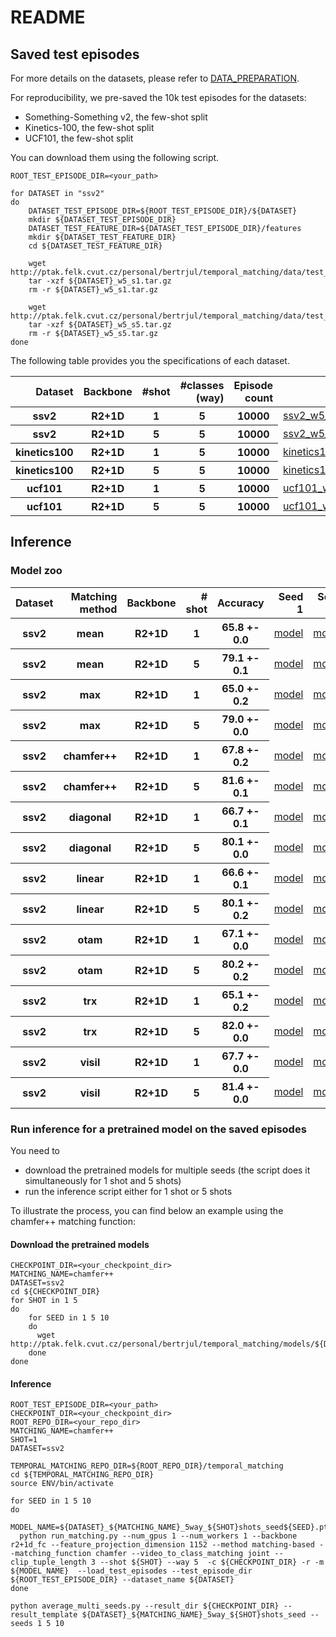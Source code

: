 # README

## Saved test episodes

For more details on the datasets, please refer to [DATA_PREPARATION](https://github.com/jbertrand89/temporal_matching/blob/main/DATA_PREPARATION.md).

For reproducibility, we pre-saved the 10k test episodes for the datasets:
* Something-Something v2, the few-shot split
* Kinetics-100, the few-shot split
* UCF101, the few-shot split




You can download them using the following script.

```
ROOT_TEST_EPISODE_DIR=<your_path>

for DATASET in "ssv2"
do
    DATASET_TEST_EPISODE_DIR=${ROOT_TEST_EPISODE_DIR}/${DATASET}
    mkdir ${DATASET_TEST_EPISODE_DIR}
    DATASET_TEST_FEATURE_DIR=${DATASET_TEST_EPISODE_DIR}/features
    mkdir ${DATASET_TEST_FEATURE_DIR}
    cd ${DATASET_TEST_FEATURE_DIR}
    
    wget http://ptak.felk.cvut.cz/personal/bertrjul/temporal_matching/data/test_examples/${DATASET}/features/${DATASET}_w5_s1.tar.gz
    tar -xzf ${DATASET}_w5_s1.tar.gz
    rm -r ${DATASET}_w5_s1.tar.gz
    
    wget http://ptak.felk.cvut.cz/personal/bertrjul/temporal_matching/data/test_examples/${DATASET}/features/${DATASET}_w5_s5.tar.gz
    tar -xzf ${DATASET}_w5_s5.tar.gz
    rm -r ${DATASET}_w5_s5.tar.gz
done
```


The following table provides you the specifications of each dataset.
<table>
  <thead>
    <tr style="text-align: right;">
      <th>Dataset</th>
      <th>Backbone</th>
      <th>#shot</th>
      <th>#classes (way) </th>
      <th>Episode count</th>
      <th>Episodes</th>
    </tr>
  </thead>
  <tbody>
    <tr>
      <th>ssv2</th>
      <th>R2+1D</th>
      <th>1</th>
      <th>5</th>
      <th>10000</th>
      <td><a href="http://ptak.felk.cvut.cz/personal/bertrjul/temporal_matching/data/test_examples/ssv2/features/ssv2_w5_s1.tar.gz">ssv2_w5_s1</a></td>
    </tr>
    <tr>
      <th>ssv2</th>
      <th>R2+1D</th>
      <th>5</th>
      <th>5</th>
      <th>10000</th>
      <td><a href="http://ptak.felk.cvut.cz/personal/bertrjul/temporal_matching/data/test_examples/ssv2/features/ssv2_w5_s5.tar.gz">ssv2_w5_s5</a></td>
    </tr>
    <tr>
      <th>kinetics100</th>
      <th>R2+1D</th>
      <th>1</th>
      <th>5</th>
      <th>10000</th>
      <td><a href="http://ptak.felk.cvut.cz/personal/bertrjul/temporal_matching/data/test_examples/kinetics100/features/kinetics100_w5_s1.tar.gz">kinetics100_w5_s1</a></td>
    </tr>
    <tr>
      <th>kinetics100</th>
      <th>R2+1D</th>
      <th>5</th>
      <th>5</th>
      <th>10000</th>
      <td><a href="http://ptak.felk.cvut.cz/personal/bertrjul/temporal_matching/data/test_examples/kinetics100/features/kinetics100_w5_s5.tar.gz">kinetics100_w5_s5</a></td>
    </tr>
    <tr>
      <th>ucf101</th>
      <th>R2+1D</th>
      <th>1</th>
      <th>5</th>
      <th>10000</th>
      <td><a href="http://ptak.felk.cvut.cz/personal/bertrjul/temporal_matching/data/test_examples/ucf101/features/ucf101_w5_s1.tar.gz">ucf101_w5_s1</a></td>
    </tr>
    <tr>
      <th>ucf101</th>
      <th>R2+1D</th>
      <th>5</th>
      <th>5</th>
      <th>10000</th>
      <td><a href="http://ptak.felk.cvut.cz/personal/bertrjul/temporal_matching/data/test_examples/ucf101/features/ucf101_w5_s5.tar.gz">ucf101_w5_s5</a></td>
    </tr>

  </tbody>
</table>


## Inference


### Model zoo


<table>
  <thead>
    <tr style="text-align: right;">
      <th>Dataset</th>
      <th>Matching method</th>
      <th>Backbone</th>
      <th># shot</th>
      <th>Accuracy</th>
      <th>Seed 1</th>
      <th>Seed 5</th>
      <th>Seed 10</th>
      <th>Download models</th>
      <th>Inference</th>
    </tr>
  </thead>
  <tbody>
    <tr>
      <th>ssv2</th>
      <th>mean</th>
      <th>R2+1D</th>
      <th>1</th>
      <th>65.8 +- 0.0</th>
      <td><a href="http://ptak.felk.cvut.cz/personal/bertrjul/temporal_matching/models/ssv2/mean/ssv2_mean_5way_1shots_seed1.pt">model</a></td>
      <td><a href="http://ptak.felk.cvut.cz/personal/bertrjul/temporal_matching/models/ssv2/mean/ssv2_mean_5way_1shots_seed5.pt">model</a></td>
      <td><a href="http://ptak.felk.cvut.cz/personal/bertrjul/temporal_matching/models/ssv2/mean/ssv2_mean_5way_1shots_seed10.pt">model</a></td>
      <td><a href="http://ptak.felk.cvut.cz/personal/bertrjul/temporal_matching/models/ssv2/mean/download_ssv2_mean_5way_all_shots_all_seeds.txt">script_download</a></td>
      <td><a href="http://ptak.felk.cvut.cz/personal/bertrjul/temporal_matching/models/ssv2/mean/inference_ssv2_mean_5way_1shots_all_seeds.txt">script_inference</a></td>
    </tr>
    <tr>
      <th>ssv2</th>
      <th>mean</th>
      <th>R2+1D</th>
      <th>5</th>
      <th>79.1 +- 0.1</th>
      <td><a href="http://ptak.felk.cvut.cz/personal/bertrjul/temporal_matching/models/ssv2/mean/ssv2_mean_5way_5shots_seed1.pt">model</a></td>
      <td><a href="http://ptak.felk.cvut.cz/personal/bertrjul/temporal_matching/models/ssv2/mean/ssv2_mean_5way_5shots_seed5.pt">model</a></td>
      <td><a href="http://ptak.felk.cvut.cz/personal/bertrjul/temporal_matching/models/ssv2/mean/ssv2_mean_5way_5shots_seed10.pt">model</a></td>
      <th> - </th>
      <td><a href="http://ptak.felk.cvut.cz/personal/bertrjul/temporal_matching/models/ssv2/mean/inference_ssv2_mean_5way_5shots_all_seeds.txt">script_inference</a></td>
    </tr>
    <tr>
      <th>ssv2</th>
      <th>max</th>
      <th>R2+1D</th>
      <th>1</th>
      <th>65.0 +- 0.2</th>
      <td><a href="http://ptak.felk.cvut.cz/personal/bertrjul/temporal_matching/models/ssv2/max/ssv2_max_5way_1shots_seed1.pt">model</a></td>
      <td><a href="http://ptak.felk.cvut.cz/personal/bertrjul/temporal_matching/models/ssv2/max/ssv2_max_5way_1shots_seed5.pt">model</a></td>
      <td><a href="http://ptak.felk.cvut.cz/personal/bertrjul/temporal_matching/models/ssv2/max/ssv2_max_5way_1shots_seed10.pt">model</a></td>
      <td><a href="http://ptak.felk.cvut.cz/personal/bertrjul/temporal_matching/models/ssv2/max/download_ssv2_max_5way_all_shots_all_seeds.txt">script_download</a></td>
      <td><a href="http://ptak.felk.cvut.cz/personal/bertrjul/temporal_matching/models/ssv2/max/inference_ssv2_max_5way_1shots_all_seeds.txt">script_inference</a></td>
    </tr>
    <tr>
      <th>ssv2</th>
      <th>max</th>
      <th>R2+1D</th>
      <th>5</th>
      <th>79.0 +- 0.0</th>
      <td><a href="http://ptak.felk.cvut.cz/personal/bertrjul/temporal_matching/models/ssv2/max/ssv2_max_5way_5shots_seed1.pt">model</a></td>
      <td><a href="http://ptak.felk.cvut.cz/personal/bertrjul/temporal_matching/models/ssv2/max/ssv2_max_5way_5shots_seed5.pt">model</a></td>
      <td><a href="http://ptak.felk.cvut.cz/personal/bertrjul/temporal_matching/models/ssv2/max/ssv2_max_5way_5shots_seed10.pt">model</a></td>
      <th> - </th>
      <td><a href="http://ptak.felk.cvut.cz/personal/bertrjul/temporal_matching/models/ssv2/max/inference_ssv2_max_5way_5shots_all_seeds.txt">script_inference</a></td>
    </tr>
    <tr>
      <th>ssv2</th>
      <th>chamfer++</th>
      <th>R2+1D</th>
      <th>1</th>
      <th>67.8 +- 0.2</th>
      <td><a href="http://ptak.felk.cvut.cz/personal/bertrjul/temporal_matching/models/ssv2/chamfer++/ssv2_chamfer++_5way_1shots_seed1.pt">model</a></td>
      <td><a href="http://ptak.felk.cvut.cz/personal/bertrjul/temporal_matching/models/ssv2/chamfer++/ssv2_chamfer++_5way_1shots_seed5.pt">model</a></td>
      <td><a href="http://ptak.felk.cvut.cz/personal/bertrjul/temporal_matching/models/ssv2/chamfer++/ssv2_chamfer++_5way_1shots_seed10.pt">model</a></td>
      <td><a href="http://ptak.felk.cvut.cz/personal/bertrjul/temporal_matching/models/ssv2/chamfer++/download_ssv2_chamfer++_5way_all_shots_all_seeds.txt">script_download</a></td>
      <td><a href="http://ptak.felk.cvut.cz/personal/bertrjul/temporal_matching/models/ssv2/chamfer++/inference_ssv2_chamfer++_5way_1shots_all_seeds.txt">script_inference</a></td>
    </tr>
    <tr>
      <th>ssv2</th>
      <th>chamfer++</th>
      <th>R2+1D</th>
      <th>5</th>
      <th>81.6 +- 0.1</th>
      <td><a href="http://ptak.felk.cvut.cz/personal/bertrjul/temporal_matching/models/ssv2/chamfer++/ssv2_chamfer++_5way_5shots_seed1.pt">model</a></td>
      <td><a href="http://ptak.felk.cvut.cz/personal/bertrjul/temporal_matching/models/ssv2/chamfer++/ssv2_chamfer++_5way_5shots_seed5.pt">model</a></td>
      <td><a href="http://ptak.felk.cvut.cz/personal/bertrjul/temporal_matching/models/ssv2/chamfer++/ssv2_chamfer++_5way_5shots_seed10.pt">model</a></td>
      <th> - </th>
      <td><a href="http://ptak.felk.cvut.cz/personal/bertrjul/temporal_matching/models/ssv2/chamfer++/inference_ssv2_chamfer++_5way_5shots_all_seeds.txt">script_inference</a></td>
    </tr>
    <tr>
      <th>ssv2</th>
      <th>diagonal</th>
      <th>R2+1D</th>
      <th>1</th>
      <th>66.7 +- 0.1</th>
      <td><a href="http://ptak.felk.cvut.cz/personal/bertrjul/temporal_matching/models/ssv2/diag/ssv2_diag_5way_1shots_seed1.pt">model</a></td>
      <td><a href="http://ptak.felk.cvut.cz/personal/bertrjul/temporal_matching/models/ssv2/diag/ssv2_diag_5way_1shots_seed5.pt">model</a></td>
      <td><a href="http://ptak.felk.cvut.cz/personal/bertrjul/temporal_matching/models/ssv2/diag/ssv2_diag_5way_1shots_seed10.pt">model</a></td>
      <td><a href="http://ptak.felk.cvut.cz/personal/bertrjul/temporal_matching/models/ssv2/diag/download_ssv2_diag_5way_all_shots_all_seeds.txt">script_download</a></td>
      <td><a href="http://ptak.felk.cvut.cz/personal/bertrjul/temporal_matching/models/ssv2/diag/inference_ssv2_diag_5way_1shots_all_seeds.txt">script_inference</a></td>
    </tr>
    <tr>
      <th>ssv2</th>
      <th>diagonal</th>
      <th>R2+1D</th>
      <th>5</th>
      <th>80.1 +- 0.0</th>
      <td><a href="http://ptak.felk.cvut.cz/personal/bertrjul/temporal_matching/models/ssv2/diag/ssv2_diag_5way_5shots_seed1.pt">model</a></td>
      <td><a href="http://ptak.felk.cvut.cz/personal/bertrjul/temporal_matching/models/ssv2/diag/ssv2_diag_5way_5shots_seed5.pt">model</a></td>
      <td><a href="http://ptak.felk.cvut.cz/personal/bertrjul/temporal_matching/models/ssv2/diag/ssv2_diag_5way_5shots_seed10.pt">model</a></td>
      <th> - </th>
      <td><a href="http://ptak.felk.cvut.cz/personal/bertrjul/temporal_matching/models/ssv2/diag/inference_ssv2_diag_5way_5shots_all_seeds.txt">script_inference</a></td>
    </tr>
    <tr>
      <th>ssv2</th>
      <th>linear</th>
      <th>R2+1D</th>
      <th>1</th>
      <th>66.6 +- 0.1</th>
      <td><a href="http://ptak.felk.cvut.cz/personal/bertrjul/temporal_matching/models/ssv2/linear/ssv2_linear_5way_1shots_seed1.pt">model</a></td>
      <td><a href="http://ptak.felk.cvut.cz/personal/bertrjul/temporal_matching/models/ssv2/linear/ssv2_linear_5way_1shots_seed5.pt">model</a></td>
      <td><a href="http://ptak.felk.cvut.cz/personal/bertrjul/temporal_matching/models/ssv2/linear/ssv2_linear_5way_1shots_seed10.pt">model</a></td>
      <td><a href="http://ptak.felk.cvut.cz/personal/bertrjul/temporal_matching/models/ssv2/linear/download_ssv2_linear_5way_all_shots_all_seeds.txt">script_download</a></td>
      <td><a href="http://ptak.felk.cvut.cz/personal/bertrjul/temporal_matching/models/ssv2/linear/inference_ssv2_linear_5way_1shots_all_seeds.txt">script_inference</a></td>
    </tr>
    <tr>
      <th>ssv2</th>
      <th>linear</th>
      <th>R2+1D</th>
      <th>5</th>
      <th>80.1 +- 0.2</th>
      <td><a href="http://ptak.felk.cvut.cz/personal/bertrjul/temporal_matching/models/ssv2/linear/ssv2_linear_5way_5shots_seed1.pt">model</a></td>
      <td><a href="http://ptak.felk.cvut.cz/personal/bertrjul/temporal_matching/models/ssv2/linear/ssv2_linear_5way_5shots_seed5.pt">model</a></td>
      <td><a href="http://ptak.felk.cvut.cz/personal/bertrjul/temporal_matching/models/ssv2/linear/ssv2_linear_5way_5shots_seed10.pt">model</a></td>
      <th> - </th>
      <td><a href="http://ptak.felk.cvut.cz/personal/bertrjul/temporal_matching/models/ssv2/linear/inference_ssv2_linear_5way_5shots_all_seeds.txt">script_inference</a></td>
    </tr>
    <tr>
      <th>ssv2</th>
      <th>otam</th>
      <th>R2+1D</th>
      <th>1</th>
      <th>67.1 +- 0.0</th>
      <td><a href="http://ptak.felk.cvut.cz/personal/bertrjul/temporal_matching/models/ssv2/otam/ssv2_otam_5way_1shots_seed1.pt">model</a></td>
      <td><a href="http://ptak.felk.cvut.cz/personal/bertrjul/temporal_matching/models/ssv2/otam/ssv2_otam_5way_1shots_seed5.pt">model</a></td>
      <td><a href="http://ptak.felk.cvut.cz/personal/bertrjul/temporal_matching/models/ssv2/otam/ssv2_otam_5way_1shots_seed10.pt">model</a></td>
      <td><a href="http://ptak.felk.cvut.cz/personal/bertrjul/temporal_matching/models/ssv2/otam/download_ssv2_otam_5way_all_shots_all_seeds.txt">script_download</a></td>
      <td><a href="http://ptak.felk.cvut.cz/personal/bertrjul/temporal_matching/models/ssv2/otam/inference_ssv2_otam_5way_1shots_all_seeds.txt">script_inference</a></td>
    </tr>
    <tr>
      <th>ssv2</th>
      <th>otam</th>
      <th>R2+1D</th>
      <th>5</th>
      <th>80.2 +- 0.2</th>
      <td><a href="http://ptak.felk.cvut.cz/personal/bertrjul/temporal_matching/models/ssv2/otam/ssv2_otam_5way_5shots_seed1.pt">model</a></td>
      <td><a href="http://ptak.felk.cvut.cz/personal/bertrjul/temporal_matching/models/ssv2/otam/ssv2_otam_5way_5shots_seed5.pt">model</a></td>
      <td><a href="http://ptak.felk.cvut.cz/personal/bertrjul/temporal_matching/models/ssv2/otam/ssv2_otam_5way_5shots_seed10.pt">model</a></td>
      <th> - </th>
      <td><a href="http://ptak.felk.cvut.cz/personal/bertrjul/temporal_matching/models/ssv2/otam/inference_ssv2_otam_5way_5shots_all_seeds.txt">script_inference</a></td>
    </tr>
    <tr>
      <th>ssv2</th>
      <th>trx</th>
      <th>R2+1D</th>
      <th>1</th>
      <th>65.1 +- 0.2</th>
      <td><a href="http://ptak.felk.cvut.cz/personal/bertrjul/temporal_matching/models/ssv2/trx/ssv2_trx_5way_1shots_seed1.pt">model</a></td>
      <td><a href="http://ptak.felk.cvut.cz/personal/bertrjul/temporal_matching/models/ssv2/trx/ssv2_trx_5way_1shots_seed5.pt">model</a></td>
      <td><a href="http://ptak.felk.cvut.cz/personal/bertrjul/temporal_matching/models/ssv2/trx/ssv2_trx_5way_1shots_seed10.pt">model</a></td>
      <td><a href="http://ptak.felk.cvut.cz/personal/bertrjul/temporal_matching/models/ssv2/trx/download_ssv2_trx_5way_all_shots_all_seeds.txt">script_download</a></td>
      <td><a href="http://ptak.felk.cvut.cz/personal/bertrjul/temporal_matching/models/ssv2/trx/inference_ssv2_trx_5way_1shots_all_seeds.txt">script_inference</a></td>
    </tr>
    <tr>
      <th>ssv2</th>
      <th>trx</th>
      <th>R2+1D</th>
      <th>5</th>
      <th>82.0 +- 0.0</th>
      <td><a href="http://ptak.felk.cvut.cz/personal/bertrjul/temporal_matching/models/ssv2/trx/ssv2_trx_5way_5shots_seed1.pt">model</a></td>
      <td><a href="http://ptak.felk.cvut.cz/personal/bertrjul/temporal_matching/models/ssv2/trx/ssv2_trx_5way_5shots_seed5.pt">model</a></td>
      <td><a href="http://ptak.felk.cvut.cz/personal/bertrjul/temporal_matching/models/ssv2/trx/ssv2_trx_5way_5shots_seed10.pt">model</a></td>
      <td> - </td>
      <td><a href="http://ptak.felk.cvut.cz/personal/bertrjul/temporal_matching/models/ssv2/trx/inference_ssv2_trx_5way_5shots_all_seeds.txt">script_inference</a></td>
    </tr>
    <tr>
      <th>ssv2</th>
      <th>visil</th>
      <th>R2+1D</th>
      <th>1</th>
      <th>67.7 +- 0.0</th>
      <td><a href="http://ptak.felk.cvut.cz/personal/bertrjul/temporal_matching/models/ssv2/visil/ssv2_visil_5way_1shots_seed1.pt">model</a></td>
      <td><a href="http://ptak.felk.cvut.cz/personal/bertrjul/temporal_matching/models/ssv2/visil/ssv2_visil_5way_1shots_seed5.pt">model</a></td>
      <td><a href="http://ptak.felk.cvut.cz/personal/bertrjul/temporal_matching/models/ssv2/visil/ssv2_visil_5way_1shots_seed10.pt">model</a></td>
      <td><a href="http://ptak.felk.cvut.cz/personal/bertrjul/temporal_matching/models/ssv2/visil/download_ssv2_visil_5way_all_shots_all_seeds.txt">script_download</a></td>
      <td><a href="http://ptak.felk.cvut.cz/personal/bertrjul/temporal_matching/models/ssv2/visil/inference_ssv2_visil_5way_1shots_all_seeds.txt">script_inference</a></td>
    </tr>
    <tr>
      <th>ssv2</th>
      <th>visil</th>
      <th>R2+1D</th>
      <th>5</th>
      <th>81.4 +- 0.0</th>
      <td><a href="http://ptak.felk.cvut.cz/personal/bertrjul/temporal_matching/models/ssv2/visil/ssv2_visil_5way_5shots_seed1.pt">model</a></td>
      <td><a href="http://ptak.felk.cvut.cz/personal/bertrjul/temporal_matching/models/ssv2/visil/ssv2_visil_5way_5shots_seed5.pt">model</a></td>
      <td><a href="http://ptak.felk.cvut.cz/personal/bertrjul/temporal_matching/models/ssv2/visil/ssv2_visil_5way_5shots_seed10.pt">model</a></td>
      <td> - </td>
      <td><a href="http://ptak.felk.cvut.cz/personal/bertrjul/temporal_matching/models/ssv2/visil/inference_ssv2_visil_5way_5shots_all_seeds.txt">script_inference</a></td>
    </tr>
  </tbody>
</table>

### Run inference for a pretrained model on the saved episodes

You need to
* download the pretrained models for multiple seeds (the script does it simultaneously for 1 shot and 5 shots)
* run the inference script either for 1 shot or 5 shots

To illustrate the process, you can find below an example using the chamfer++ matching function:

#### Download the pretrained models
```
CHECKPOINT_DIR=<your_checkpoint_dir>
MATCHING_NAME=chamfer++
DATASET=ssv2
cd ${CHECKPOINT_DIR}
for SHOT in 1 5
do
    for SEED in 1 5 10
    do
      wget http://ptak.felk.cvut.cz/personal/bertrjul/temporal_matching/models/${DATASET}/${MATCHING_NAME}/${DATASET}_${MATCHING_NAME}_5way_${SHOT}shots_seed${SEED}.pt
    done
done
```

#### Inference

```
ROOT_TEST_EPISODE_DIR=<your_path>
CHECKPOINT_DIR=<your_checkpoint_dir>
ROOT_REPO_DIR=<your_repo_dir>
MATCHING_NAME=chamfer++
SHOT=1
DATASET=ssv2

TEMPORAL_MATCHING_REPO_DIR=${ROOT_REPO_DIR}/temporal_matching
cd ${TEMPORAL_MATCHING_REPO_DIR}
source ENV/bin/activate

for SEED in 1 5 10
do
  MODEL_NAME=${DATASET}_${MATCHING_NAME}_5way_${SHOT}shots_seed${SEED}.pt
  python run_matching.py --num_gpus 1 --num_workers 1 --backbone r2+1d_fc --feature_projection_dimension 1152 --method matching-based --matching_function chamfer --video_to_class_matching joint --clip_tuple_length 3 --shot ${SHOT} --way 5  -c ${CHECKPOINT_DIR} -r -m ${MODEL_NAME}  --load_test_episodes --test_episode_dir ${ROOT_TEST_EPISODE_DIR} --dataset_name ${DATASET}
done

python average_multi_seeds.py --result_dir ${CHECKPOINT_DIR} --result_template ${DATASET}_${MATCHING_NAME}_5way_${SHOT}shots_seed --seeds 1 5 10
```






